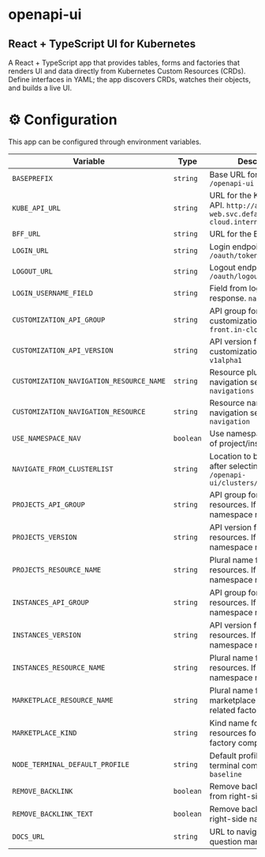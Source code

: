 # openapi-ui

## React + TypeScript UI for Kubernetes

A React + TypeScript app that provides tables, forms and factories that renders UI and data directly from Kubernetes Custom Resources (CRDs).
Define interfaces in YAML; the app discovers CRDs, watches their objects, and builds a live UI.

# ⚙️ Configuration

This app can be configured through environment variables.

| Variable                                 | Type      | Description                                                                             |
| ---------------------------------------- | --------- | --------------------------------------------------------------------------------------- |
| `BASEPREFIX`                             | `string`  | Base URL for the app. `/openapi-ui`                                                     |
| `KUBE_API_URL`                           | `string`  | URL for the Kubernetes API. `http://api.incloud-web.svc.default.in-cloud.internal:8081` |
| `BFF_URL`                                | `string`  | URL for the BFF                                                                         |
| `LOGIN_URL`                              | `string`  | Login endpoint. `/oauth/token`                                                          |
| `LOGOUT_URL`                             | `string`  | Logout endpoint. `/oauth/logout`                                                        |
| `LOGIN_USERNAME_FIELD`                   | `string`  | Field from login endpoint response. `name`                                              |
| `CUSTOMIZATION_API_GROUP`                | `string`  | API group for customization resources. `front.in-cloud.io`                              |
| `CUSTOMIZATION_API_VERSION`              | `string`  | API version for customization resources. `v1alpha1`                                     |
| `CUSTOMIZATION_NAVIGATION_RESOURCE_NAME` | `string`  | Resource plural name for navigation settings. `navigations`                             |
| `CUSTOMIZATION_NAVIGATION_RESOURCE`      | `string`  | Resource name for navigation settings. `navigation`                                     |
| `USE_NAMESPACE_NAV`                      | `boolean` | Use namespaces instead of project/instances. `true`                                     |
| `NAVIGATE_FROM_CLUSTERLIST`              | `string`  | Location to be navigated after selecting cluster. `/openapi-ui/clusters/~recordValue~`  |
| `PROJECTS_API_GROUP`                     | `string`  | API group for projects resources. If not using namespace nav.                           |
| `PROJECTS_VERSION`                       | `string`  | API version for projects resources. If not using namespace nav.                         |
| `PROJECTS_RESOURCE_NAME`                 | `string`  | Plural name for projects resources. If not using namespace nav.                         |
| `INSTANCES_API_GROUP`                    | `string`  | API group for instances resources. If not using namespace nav.                          |
| `INSTANCES_VERSION`                      | `string`  | API version for instances resources. If not using namespace nav.                        |
| `INSTANCES_RESOURCE_NAME`                | `string`  | Plural name for instances resources. If not using namespace nav.                        |
| `MARKETPLACE_RESOURCE_NAME`              | `string`  | Plural name for marketplace resources for related factory component.                    |
| `MARKETPLACE_KIND`                       | `string`  | Kind name for marketplace resources for related factory component.                      |
| `NODE_TERMINAL_DEFAULT_PROFILE`          | `string`  | Default profile for node terminal component. `baseline`                                 |
| `REMOVE_BACKLINK`                        | `boolean` | Remove backlink arrow from right-side navigation                                        |
| `REMOVE_BACKLINK_TEXT`                   | `boolean` | Remove backlink text from right-side navigation                                         |
| `DOCS_URL`                               | `string`  | URL to navigate from question mark                                                      |
